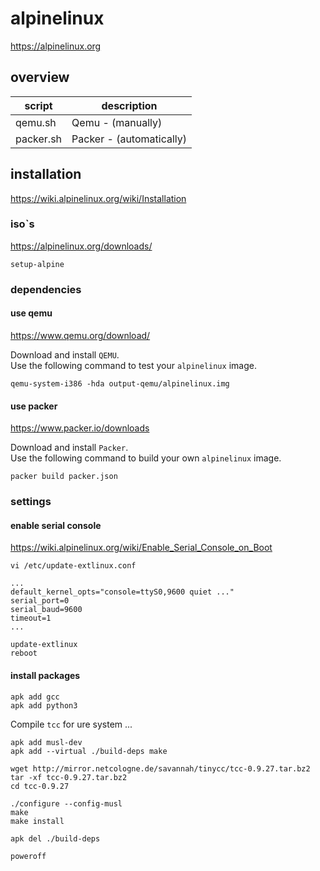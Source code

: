 # alpinelinux

https://alpinelinux.org

## overview

| script    | description              |
|-----------|--------------------------|
| qemu.sh   | Qemu - (manually)        |
| packer.sh | Packer - (automatically) |

## installation

https://wiki.alpinelinux.org/wiki/Installation

### iso`s

https://alpinelinux.org/downloads/

```
setup-alpine
```

### dependencies 

#### use qemu

https://www.qemu.org/download/

Download and install `QEMU`.  
Use the following command to test your `alpinelinux` image.

```
qemu-system-i386 -hda output-qemu/alpinelinux.img
```

#### use packer

https://www.packer.io/downloads

Download and install `Packer`.  
Use the following command to build your own `alpinelinux` image.

```
packer build packer.json
```

### settings

#### enable serial console

https://wiki.alpinelinux.org/wiki/Enable_Serial_Console_on_Boot

`vi /etc/update-extlinux.conf`
```
...
default_kernel_opts="console=ttyS0,9600 quiet ..."
serial_port=0
serial_baud=9600
timeout=1
...
```
```
update-extlinux
reboot
```

#### install packages

```
apk add gcc
apk add python3
```
Compile `tcc` for ure system ...
```
apk add musl-dev
apk add --virtual ./build-deps make

wget http://mirror.netcologne.de/savannah/tinycc/tcc-0.9.27.tar.bz2
tar -xf tcc-0.9.27.tar.bz2
cd tcc-0.9.27

./configure --config-musl
make 
make install

apk del ./build-deps

poweroff
```